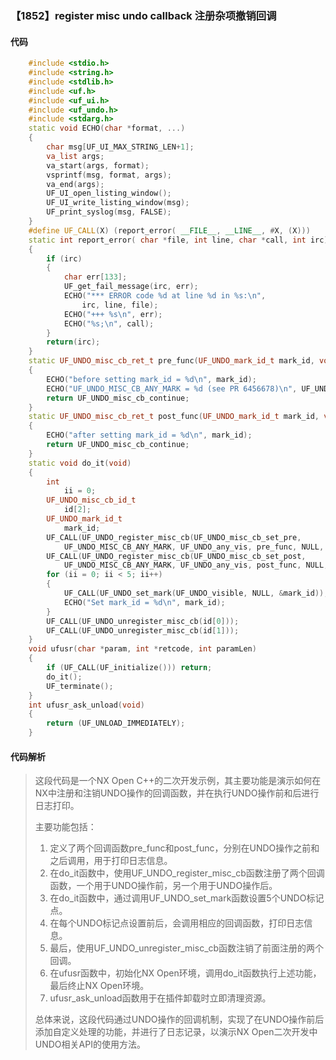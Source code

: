 ### 【1852】register misc undo callback 注册杂项撤销回调

#### 代码

```cpp
    #include <stdio.h>  
    #include <string.h>  
    #include <stdlib.h>  
    #include <uf.h>  
    #include <uf_ui.h>  
    #include <uf_undo.h>  
    #include <stdarg.h>  
    static void ECHO(char *format, ...)  
    {  
        char msg[UF_UI_MAX_STRING_LEN+1];  
        va_list args;  
        va_start(args, format);  
        vsprintf(msg, format, args);  
        va_end(args);  
        UF_UI_open_listing_window();  
        UF_UI_write_listing_window(msg);  
        UF_print_syslog(msg, FALSE);  
    }  
    #define UF_CALL(X) (report_error( __FILE__, __LINE__, #X, (X)))  
    static int report_error( char *file, int line, char *call, int irc)  
    {  
        if (irc)  
        {  
            char err[133];  
            UF_get_fail_message(irc, err);  
            ECHO("*** ERROR code %d at line %d in %s:\n",  
                irc, line, file);  
            ECHO("+++ %s\n", err);  
            ECHO("%s;\n", call);  
        }  
        return(irc);  
    }  
    static UF_UNDO_misc_cb_ret_t pre_func(UF_UNDO_mark_id_t mark_id, void *user_data)  
    {  
        ECHO("before setting mark_id = %d\n", mark_id);  
        ECHO("UF_UNDO_MISC_CB_ANY_MARK = %d (see PR 6456678)\n", UF_UNDO_MISC_CB_ANY_MARK);  
        return UF_UNDO_misc_cb_continue;  
    }  
    static UF_UNDO_misc_cb_ret_t post_func(UF_UNDO_mark_id_t mark_id, void *user_data)  
    {  
        ECHO("after setting mark_id = %d\n", mark_id);  
        return UF_UNDO_misc_cb_continue;  
    }  
    static void do_it(void)  
    {  
        int  
            ii = 0;  
        UF_UNDO_misc_cb_id_t  
            id[2];  
        UF_UNDO_mark_id_t  
            mark_id;  
        UF_CALL(UF_UNDO_register_misc_cb(UF_UNDO_misc_cb_set_pre,  
            UF_UNDO_MISC_CB_ANY_MARK, UF_UNDO_any_vis, pre_func, NULL, &id[0]));  
        UF_CALL(UF_UNDO_register_misc_cb(UF_UNDO_misc_cb_set_post,  
            UF_UNDO_MISC_CB_ANY_MARK, UF_UNDO_any_vis, post_func, NULL, &id[1]));  
        for (ii = 0; ii < 5; ii++)  
        {  
            UF_CALL(UF_UNDO_set_mark(UF_UNDO_visible, NULL, &mark_id));  
            ECHO("Set mark_id = %d\n", mark_id);  
        }  
        UF_CALL(UF_UNDO_unregister_misc_cb(id[0]));  
        UF_CALL(UF_UNDO_unregister_misc_cb(id[1]));  
    }  
    void ufusr(char *param, int *retcode, int paramLen)  
    {  
        if (UF_CALL(UF_initialize())) return;  
        do_it();  
        UF_terminate();  
    }  
    int ufusr_ask_unload(void)  
    {  
        return (UF_UNLOAD_IMMEDIATELY);  
    }

```

#### 代码解析

> 这段代码是一个NX Open C++的二次开发示例，其主要功能是演示如何在NX中注册和注销UNDO操作的回调函数，并在执行UNDO操作前和后进行日志打印。
>
> 主要功能包括：
>
> 1. 定义了两个回调函数pre_func和post_func，分别在UNDO操作之前和之后调用，用于打印日志信息。
> 2. 在do_it函数中，使用UF_UNDO_register_misc_cb函数注册了两个回调函数，一个用于UNDO操作前，另一个用于UNDO操作后。
> 3. 在do_it函数中，通过调用UF_UNDO_set_mark函数设置5个UNDO标记点。
> 4. 在每个UNDO标记点设置前后，会调用相应的回调函数，打印日志信息。
> 5. 最后，使用UF_UNDO_unregister_misc_cb函数注销了前面注册的两个回调。
> 6. 在ufusr函数中，初始化NX Open环境，调用do_it函数执行上述功能，最后终止NX Open环境。
> 7. ufusr_ask_unload函数用于在插件卸载时立即清理资源。
>
> 总体来说，这段代码通过UNDO操作的回调机制，实现了在UNDO操作前后添加自定义处理的功能，并进行了日志记录，以演示NX Open二次开发中UNDO相关API的使用方法。
>

